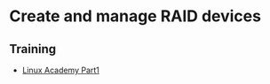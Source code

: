 # Create and manage RAID devices

## Training
* [Linux Academy Part1](https://linuxacademy.com/cp/courses/lesson/course/5412/lesson/7/module/428)